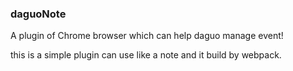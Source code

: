 ### daguoNote

A plugin of Chrome browser which can help daguo manage event!

this is a simple plugin can use like a note and it build by webpack.